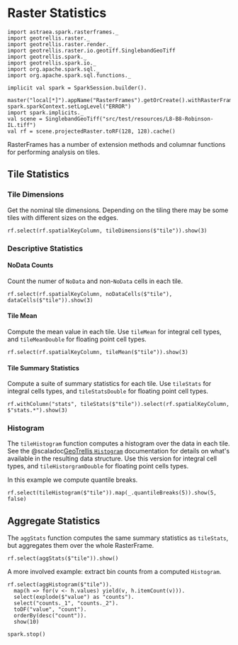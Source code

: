 # Raster Statistics

```tut:invisible
import astraea.spark.rasterframes._
import geotrellis.raster._
import geotrellis.raster.render._
import geotrellis.raster.io.geotiff.SinglebandGeoTiff
import geotrellis.spark._
import geotrellis.spark.io._
import org.apache.spark.sql._
import org.apache.spark.sql.functions._

implicit val spark = SparkSession.builder().
   master("local[*]").appName("RasterFrames").getOrCreate().withRasterFrames
spark.sparkContext.setLogLevel("ERROR")
import spark.implicits._
val scene = SinglebandGeoTiff("src/test/resources/L8-B8-Robinson-IL.tiff")
val rf = scene.projectedRaster.toRF(128, 128).cache()
```

RasterFrames has a number of extension methods and columnar functions for performing analysis on tiles.

## Tile Statistics 

### Tile Dimensions

Get the nominal tile dimensions. Depending on the tiling there may be some tiles with different sizes on the edges.

```tut
rf.select(rf.spatialKeyColumn, tileDimensions($"tile")).show(3)
```

### Descriptive Statistics

#### NoData Counts

Count the numer of `NoData` and non-`NoData` cells in each tile.

```tut
rf.select(rf.spatialKeyColumn, noDataCells($"tile"), dataCells($"tile")).show(3)
```

#### Tile Mean

Compute the mean value in each tile. Use `tileMean` for integral cell types, and `tileMeanDouble` for floating point
cell types.
 
```tut
rf.select(rf.spatialKeyColumn, tileMean($"tile")).show(3)
```

#### Tile Summary Statistics

Compute a suite of summary statistics for each tile. Use `tileStats` for integral cells types, and `tileStatsDouble`
for floating point cell types.

```tut
rf.withColumn("stats", tileStats($"tile")).select(rf.spatialKeyColumn, $"stats.*").show(3)
```

### Histogram

The `tileHistogram` function computes a histogram over the data in each tile. See the 
@scaladoc[GeoTrellis `Histogram`](geotrellis.raster.histogram.Histogram) documentation for details on what's
available in the resulting data structure. Use this version for integral cell types, and `tileHistorgramDouble` for
floating  point cells types. 

In this example we compute quantile breaks.

```tut
rf.select(tileHistogram($"tile")).map(_.quantileBreaks(5)).show(5, false)
```

## Aggregate Statistics

The `aggStats` function computes the same summary statistics as `tileStats`, but aggregates them over the whole 
RasterFrame.

```tut
rf.select(aggStats($"tile")).show()
```

A more involved example: extract bin counts from a computed `Histogram`.

```tut
rf.select(aggHistogram($"tile")).
  map(h => for(v <- h.values) yield(v, h.itemCount(v))).
  select(explode($"value") as "counts").
  select("counts._1", "counts._2").
  toDF("value", "count").
  orderBy(desc("count")).
  show(10)
```

```tut:invisible
spark.stop()
```


